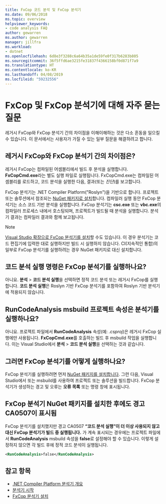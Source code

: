 ```yaml
---
title: FxCop 코드 분석 및 FxCop 분석기
ms.date: 09/06/2018
ms.topic: overview
helpviewer_keywords:
- code analysis FAQ
author: gewarren
ms.author: gewarren
manager: jillfra
ms.workload:
- dotnet
ms.openlocfilehash: 6d8e3f3288c6a64b35a1de59fe0f317b6283b805
ms.sourcegitcommit: 36f5ffd6ae3215fe31837f4366158bf0d871f7a9
ms.translationtype: HT
ms.contentlocale: ko-KR
ms.lasthandoff: 04/08/2019
ms.locfileid: "59232556"
---
```

# <a name="frequently-asked-questions-about-fxcop-and-fxcop-analyzers"></a>FxCop 및 FxCop 분석기에 대해 자주 묻는 질문

레거시 FxCop와 FxCop 분석기 간의 차이점을 이해이해하는 것은 다소 혼동을 일으킬 수 있습니다. 이 문서에서는 사용자가 가질 수 있는 일부 질문을 해결하려고 합니다.

## <a name="whats-the-difference-between-legacy-fxcop-and-fxcop-analyzers"></a>레거시 FxCop와 FxCop 분석기 간의 차이점은?

레거시 FxCop는 컴파일된 어셈블리에서 빌드 후 분석을 실행합니다. **FxCopCmd.exe**라는 별도 실행 파일로 실행됩니다. FxCopCmd.exe는 컴파일된 어셈블리를 로드하고, 코드 분석을 실행한 다음, 결과(또는 *진단*)를 보고합니다.

FxCop 분석기는 .NET Compiler Platform("Roslyn")을 기반으로 합니다. 프로젝트 또는 솔루션에서 참조되는 [NuGet 패키지로 설치](install-fxcop-analyzers.md#to-install-fxcop-analyzers-as-a-nuget-package)합니다. 컴파일러 실행 동안 FxCop 분석기는 소스 코드 기반 분석을 실행합니다. FxCop 분석기는 **csc.exe** 또는 **vbc.exe**의 컴파일러 프로세스 내에서 호스팅되며, 프로젝트가 빌드될 때 분석을 실행합니다. 분석기 결과는 컴파일러 결과와 함께 보고됩니다.

> [!NOTE]
> [Visual Studio 확장으로 FxCop 분석기를 설치](install-fxcop-analyzers.md#to-install-fxcop-analyzers-as-a-vsix)할 수도 있습니다. 이 경우 분석기는 코드 편집기에 입력한 대로 실행하지만 빌드 시 실행하지 않습니다. CI(지속적인 통합)의 일부로 FxCop 분석기를 실행하려는 경우 NuGet 패키지로 대신 설치합니다.

## <a name="does-the-run-code-analysis-command-run-fxcop-analyzers"></a>코드 분석 실행 명령은 FxCop 분석기를 실행하나요?

아니요. **분석** > **코드 분석 실행**을 선택하면 정적 코드 분석 또는 레거시 FxCop를 실행합니다. **코드 분석 실행**은 Roslyn 기반 FxCop 분석기를 포함하여 Roslyn 기반 분석기에 적용되지 않습니다.

## <a name="does-the-runcodeanalysis-msbuild-project-property-run-analyzers"></a>RunCodeAnalysis msbuild 프로젝트 속성은 분석기를 실행하나요?

아니요. 프로젝트 파일에서 **RunCodeAnalysis** 속성(예: *.csproj*)은 레거시 FxCop 실행에만 사용됩니다. **FxCopCmd.exe**를 호출하는 빌드 후 msbuild 작업을 실행합니다. 이는 Visual Studio에서 **분석** > **코드 분석 실행**을 선택하는 것과 같습니다.

## <a name="so-how-do-i-run-fxcop-analyzers-then"></a>그러면 FxCop 분석기를 어떻게 실행하나요?

FxCop 분석기를 실행하려면 먼저 [NuGet 패키지를 설치합니다](install-fxcop-analyzers.md). 그런 다음, Visual Studio에서 또는 msbuild를 사용하여 프로젝트 또는 솔루션을 빌드합니다. FxCop 분석기가 생성하는 경고 및 오류는 **오류 목록** 또는 명령 창에 표시됩니다.

## <a name="i-get-warning-ca0507-even-after-ive-installed-the-fxcop-analyzers-nuget-package"></a>FxCop 분석기 NuGet 패키지를 설치한 후에도 경고 CA0507이 표시됨

FxCop 분석기를 설치했지만 경고 CA0507 **“코드 분석 실행”이 더 이상 사용되지 않고 대신 FxCop 분석기가 빌드 중 실행됩니다.** 가 계속 표시되는 경우에는 프로젝트 파일에서 **RunCodeAnalysis** msbuild 속성을 **false**로 설정해야 할 수 있습니다. 이렇게 설정하지 않으면 각 빌드 후에 정적 코드 분석이 실행됩니다.

```xml
<RunCodeAnalysis>false</RunCodeAnalysis>
```

## <a name="see-also"></a>참고 항목

- [.NET Compiler Platform 분석기 개요](roslyn-analyzers-overview.md)
- [분석기 시작](fxcop-analyzers.yml)
- [FxCop 분석기 설치](install-fxcop-analyzers.md)
